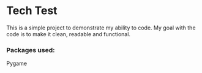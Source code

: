 # Tech Test

This is a simple project to demonstrate my ability to code. My goal with the code is to make it clean, readable and functional.

### Packages used:
Pygame
